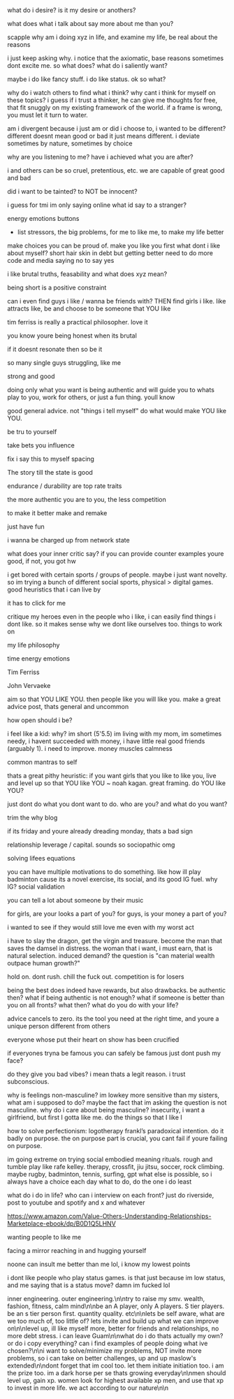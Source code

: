what do i desire? is it my desire or anothers?

what does what i talk about say more about me than you?

scapple why am i doing xyz in life, and examine my life, be real about the reasons

i just keep asking why. i notice that the axiomatic, base reasons sometimes dont excite me. so what does? what do i saliently want?

maybe i do like fancy stuff. i do like status. ok so what?

why do i watch others to find what i think? why cant i think for myself on these topics? i guess if i trust a thinker, he can give me thoughts for free, that fit snuggly on my existing framework of the world. if a frame is wrong, you must let it turn to water.

am i divergent because i just am or did i choose to, i wanted to be different? different doesnt mean good or bad it just means different. i deviate sometimes by nature, sometimes by choice

why are you listening to me? have i achieved what you are after?


i and others can be so cruel, pretentious, etc. we are capable of great good and bad

did i want to be tainted? to NOT be innocent?

i guess for tmi im only saying online what id say to a stranger?

energy emotions buttons

- list stressors, the big problems, for me to like me, to make my life better


make choices you can be proud of. make you like you first
what dont i like about myself?
short
hair
skin
in debt but getting better
need to do more code and media
saying no to say yes

i like brutal truths, feasability and what does xyz mean?

being short is a positive constraint

can i even find guys i like / wanna be friends with? THEN find girls i like. like attracts like, be and choose to be someone that YOU like

tim ferriss is really a practical philosopher. love it

you know youre being honest when its brutal

if it doesnt resonate then so be it

so many single guys struggling, like me

strong and good

doing only what you want is being authentic and will guide you to whats play to you, work for others, or just a fun thing. youll know

good general advice. not "things i tell myself" do what would make YOU like YOU.

be tru to yourself

take bets you influence

fix i say this to myself spacing

The story till the state is good

endurance / durability are top rate traits

the more authentic you are to you, the less competition

to make it better make and remake

just have fun

i wanna be charged up from network state

what does your inner critic say? if you can provide counter examples youre good, if not, you got hw

i get bored with certain sports / groups of people. maybe i just want novelty. so im trying a bunch of different social sports, physical > digital games. good heuristics that i can live by

it has to click for me

critique my heroes
even in the people who i like, i can easily find things i dont like. so it makes sense why we dont like ourselves too. things to work on

my life philosophy

time energy emotions

Tim Ferriss

John Vervaeke

aim so that YOU LIKE YOU. then people like you will like you. make a great advice post, thats general and uncommon

how open should i be?

i feel like a kid: why? im short (5'5.5) im living with my mom, im sometimes needy, i havent succeeded with money, i have little real good friends (arguably 1). i need to improve. money muscles calmness

common mantras to self


thats a great pithy heuristic: if you want girls that you like to like you, live and level up so that YOU like YOU ~ noah kagan. great framing. do YOU like YOU?

just dont do what you dont want to do. who are you? and what do you want?

trim the why blog

if its friday and youre already dreading monday, thats a bad sign

relationship leverage / capital. sounds so sociopathic omg

solving lifees equations

you can have multiple motivations to do something. like how ill play badminton cause its a novel exercise, its social, and its good IG fuel. why IG? social validation

you can tell a lot about someone by their music

for girls, are your looks a part of you?
for guys, is your money a part of you?

i wanted to see if they would still love me even with my worst act

i have to slay the dragon, get the virgin and treasure. become the man that saves the damsel in distress. the woman that i want, i must earn, that is natural selection. induced demand? the question is "can material wealth outpace human growth?"

hold on. dont rush. chill the fuck out. competition is for losers

being the best does indeed have rewards, but also drawbacks. be authentic then? what if being authentic is not enough? what if someone is better than you on all fronts? what then? what do you do with your life?

advice cancels to zero. its the tool you need at the right time, and youre a unique person different from others

everyone whose put their heart on show has been crucified

if everyones tryna be famous you can safely be famous just dont push my face?

do they give you bad vibes? i mean thats a legit reason. i trust subconscious.

why is feelings non-masculine? im lowkey more sensitive than my sisters, what am i supposed to do? maybe the fact that im asking the question is not masculine. why do i care about being masculine? insecurity, i want a girlfriend, but first I gotta like me. do the things so that I like I

how to solve perfectionism: logotherapy frankl’s paradoxical intention. do it badly on purpose. the on purpose part is crucial, you cant fail if youre failing on purpose.

im going extreme on trying social embodied meaning rituals. rough and tumble play like rafe kelley. therapy, crossfit, jiu jitsu, soccer, rock climbing. maybe rugby, badminton, tennis, surfing, gpt what else is possible, so i always have a choice each day what to do, do the one i do least

what do i do in life? who can i interview on each front? just do riverside, post to youtube and spotify and x and whatever

https://www.amazon.com/Value-Others-Understanding-Relationships-Marketplace-ebook/dp/B0D1Q5LHNV

wanting people to like me

facing a mirror reaching in and hugging yourself

noone can insult me better than me lol, i know my lowest points

i dont like people who play status games. is that just because im low status, and me saying that is a status move? damn im fucked lol

inner engineering. outer engineering.\n\ntry to raise my smv. wealth, fashion, fitness, calm mind\n\nbe an A player, only A players. S tier players. be an s tier person first. quantity quality. etc\n\nlets be self aware, what are we too much of, too little of? lets invite and build up what we can improve on\n\nlevel up, ill like myself more, better for friends and relationships, no more debt stress. i can leave Guam\n\nwhat do i do thats actually my own? or do i copy everything? can i find examples of people doing what ive chosen?\n\ni want to solve/minimize my problems, NOT invite more problems, so i can take on better challenges, up and up maslow's extended\n\ndont forget that im cool too. let them initiate initiation too. i am the prize too. im a dark horse per se thats growing everyday\n\nmen should level up, gain xp. women look for highest available xp men, and use that xp to invest in more life. we act according to our nature\n\n